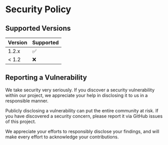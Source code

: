 # Security Policy

## Supported Versions

| Version | Supported          |
| ------- | ------------------ |
| 1.2.x   | :white_check_mark: |
| < 1.2   | :x:                |

## Reporting a Vulnerability

We take security very seriously. If you discover a security vulnerability within our project, we appreciate your help in disclosing it to us in a responsible manner.

Publicly disclosing a vulnerability can put the entire community at risk. If you have discovered a security concern, please report it via GitHub issues of this project. 

We appreciate your efforts to responsibly disclose your findings, and will make every effort to acknowledge your contributions.
